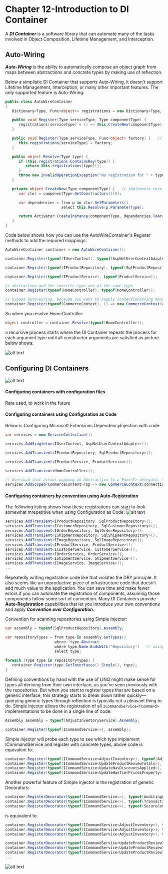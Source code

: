 Chapter 12-Introduction to DI Container
==============================

A ***DI Container*** is a software library that can automate many of the tasks involved in Object Composition, Lifetime Management, and Interception.

## Auto-Wiring

***Auto-Wiring*** is the ability to automatically compose an object graph from maps between abstractions and concrete types by making use of reflection.

Below a simplistic DI Container that supports Auto-Wiring, it doesn't support Lifetime Management, Interception, or many other important features. The only supported feature is Auto-Wiring:
```C#
public class AutoWireContainer
{
   Dictionary<Type, Func<object>> registrations = new Dictionary<Type, Func<object>>();

   public void Register(Type serviceType, Type componentType) {
      registrations[serviceType] = () => this.CreateNew(componentType);
   }

   public void Register(Type serviceType, Func<object> factory) {   // let you bypass auto-wiring
      this.registrations[serviceType] = factory;
   }

   public object Resolve(Type type) {
      if (this.registrations.ContainsKey(type)) {
         return this.registrations[type]();
      }
      throw new InvalidOperationException("No registration for " + type);
   }

   private object CreateNew(Type componentType) {   // implements core auto-wiring
      var ctor = componentType.GetConstructors()[0];

      var dependencies = from p in ctor.GetParameters()
                         select this.Resolve(p.ParameterType);

      return Activator.CreateInstance(componentType, dependencies.ToArray());   // dependencies can null empty
   }
}
```
Code below shows how you can use the AutoWireContainer's Register methods to add the required mappings:
```C#
AutoWireContainer container = new AutoWireContainer();

container.Register(typeof(IUserContext), typeof(AspNetUserContextAdapter));

container.Register(typeof(IProductRepository), typeof(SqlProductRepository));

container.Register(typeof(IProductService), typeof(ProductService));

// abstraction and the concrete type are of the same type
container.Register(typeof(HomeController), typeof(HomeController));

// bypass auto-wiring, because you want to supply connectionString manually
container.Register(typeof(CommerceContext), () => new CommerceContext(connectionString));
```
So when you resolve HomeController:
```C#
object controller = container.Resolve(typeof(HomeController));
```
a recursive process starts where the DI Container repeats the process for each argument type until all constructor arguments are satisfied as picture below shows:

![alt text](./zImages/12-1.png "Title")

## Configuring DI Containers

![alt text](./zImages/12-2.png "Title")

#### Configuring containers with configuration files

Rare used, to work in the future

#### Configuring containers using Configuration as Code

Below is Configuring Microsoft.Extensions.DependencyInjection with code:
```C#
var services = new ServiceCollection();

services.AddSingleton<IUserContext, AspNetUserContextAdapter>();

services.AddTransient<IProductRepository, SqlProductRepository>();

services.AddTransient<IProductService, ProductService>();

services.AddTransient<HomeController>();

// Overload that allows mapping an Abstraction to a Func<T> delegate, sp is the service provider
services.AddScoped<CommerceContext>(sp => new CommerceContext(connectionString)); 
```

#### Configuring containers by convention using Auto-Registration

The following listing shows how these registrations can start to look somewhat mrepetitive when using Configuration as Code:
![alt text](./zImages/0-smell.png "Title")
```C#
services.AddTransient<IProductRepository, SqlProductRepository>();
services.AddTransient<ICustomerRepository, SqlCustomerRepository>();
services.AddTransient<IOrderRepository, SqlOrderRepository>();
services.AddTransient<IShipmentRepository, SqlShipmentRepository>();
services.AddTransient<IImageRepository, SqlImageRepository>();
services.AddTransient<IProductService, ProductService>();
services.AddTransient<ICustomerService, CustomerService>();
services.AddTransient<IOrderService, OrderService>();
services.AddTransient<IShipmentService, ShipmentService>();
services.AddTransient<IImageService, ImageService>();
...
```
Repeatedly writing registration code like that violates the DRY principle. It also seems like an unproductive piece of infrastructure code that doesn’t add much value to the application. You can save time and make fewer errors if you can automate the registration of components, assuming those components follow some sort of convention. Many DI Containers provide **Auto-Registration** capabilities that let you introduce your own conventions and apply ***Convention over Configuration***.

Convention for scanning repositories using Simple Injector:
```C#
var assembly = typeof(SqlProductRepository).Assembly;

var repositoryTypes = from type in assembly.GetTypes()
                      where !type.Abstract
                      where type.Name.EndsWith("Repository")   // using convention
                      select type;
            
foreach (Type type in repositoryTypes) {
   container.Register(type.GetInterfaces().Single(), type);
}
```
Defining conventions by hand with the use of LINQ might make sense for types all deriving from their own interface, as you’ve seen previously with the repositories. But when you start to register types that are based on a generic interface, this strategy starts to break down rather quickly—querying
generic types through reflection is typically not a pleasant thing to do. Simple Injector allows the registration of all `ICommandService<TCommand>` implementations to be done in a single line of code:
```C#
Assembly assembly = typeof(AdjustInventoryService).Assembly;

container.Register(typeof(ICommandService<>), assembly);
```
Simple injector will probe each type to see which type implement ICommandService and register with concrete types, above code is equivalent to:
```C#
container.Register(typeof(ICommandService<AdjustInventory>), typeof(AdjustInventoryService));
container.Register(typeof(ICommandService<UpdateProductReviewTotals>), typeof(UpdateProductReviewTotalsService));
container.Register(typeof(ICommandService<UpdateHasDiscountsApplied>), typeof(UpdateHasDiscountsAppliedService));
container.Register(typeof(ICommandService<UpdateHasTierPricesProperty>), typeof(UpdateHasTierPricesPropertyService));
```
Another powerful feature of Simple injector is the registration of generic Decorators:
```C#
container.RegisterDecorator(typeof(ICommandService<>), typeof(AuditingCommandServiceDecorator<>));
container.RegisterDecorator(typeof(ICommandService<>), typeof(TransactionCommandServiceDecorator<>));
container.RegisterDecorator(typeof(ICommandService<>), typeof(SecureCommandServiceDecorator<>));
```
is equivalent to:
```C#
container.RegisterDecorator(typeof(ICommandService<AdjustInventory>), typeof(AuditingCommandServiceDecorator<AdjustInventory>));
container.RegisterDecorator(typeof(ICommandService<AdjustInventory>), typeof(TransactionCommandServiceDecorator<AdjustInventory>));
container.RegisterDecorator(typeof(ICommandService<AdjustInventory>), typeof(SecureCommandServiceDecorator<AdjustInventory>));

container.RegisterDecorator(typeof(ICommandService<UpdateProductReviewTotals>), typeof(AuditingCommandServiceDecorator<UpdateProductReviewTotals>));
container.RegisterDecorator(typeof(ICommandService<UpdateProductReviewTotals>), typeof(TransactionCommandServiceDecorator<UpdateProductReviewTotals>));
container.RegisterDecorator(typeof(ICommandService<UpdateProductReviewTotals>), typeof(SecureCommandServiceDecorator<UpdateProductReviewTotals>));
...
```

![alt text](./zImages/12-3.png "Title")


<!-- <div class="alert alert-info p-1" role="alert">
    
</div> -->

<!-- ![alt text](./zImages/17-6.png "Title") -->

<!-- <code>&lt;T&gt;</code> -->

<!-- <div class="alert alert-info pt-2 pb-0" role="alert">
    <ul class="pl-1">
      <li></li>
      <li></li>
    </ul>  
</div> -->

<!-- <ul>
  <li><b></b></li>
  <li><b></b></li>
  <li><b></b></li>
  <li><b></b></li>
</ul>  -->

<!-- <span style="color:red">hurt</span> -->

<style type="text/css">
.markdown-body {
  max-width: 1800px;
  margin-left: auto;
  margin-right: auto;
}
</style>

<link rel="stylesheet" href="./zCSS/bootstrap.min.css">
<script src="./zCSS/jquery-3.3.1.slim.min.js"></script>
<script src="./zCSS/popper.min.js"></script>
<script src="./zCSS/bootstrap.min.js"></script>